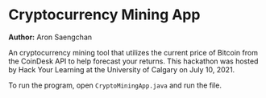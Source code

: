 # Cryptocurrency Mining App

**Author:** Aron Saengchan

An cryptocurrency mining tool that utilizes the current price of Bitcoin from the CoinDesk API to help forecast your returns. This hackathon was hosted by Hack Your Learning at the University of Calgary on July 10, 2021.

To run the program, open `CryptoMiningApp.java` and run the file.